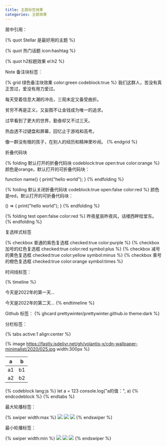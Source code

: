 ```yaml
---
title: 主题标签效果
categories: 主题效果
---
```


居中引用：

{% quot Stellar 是最好用的主题 %}

{% quot 热门话题 icon:hashtag %}

{% quot h2标题效果 el:h2 %}

Note 备注块标签：

{% grid 绿色备注块效果 color:green codeblock:true %}
我们这群人，苦没有真正苦过，爱没有用力爱过。

每天受着信息大潮的冲击，三观未定又备受曲折。

贫穷不再是正义，又妄图不让金钱成为唯一的追求。

过早看到了更大的世界，勤奋却又不过三天。

热血透不过键盘和屏幕，回忆止于游戏和高考。

像一群没有根的孩子，在别人的经历和精神里吵闹。
{% endgrid %}

折叠代码块

{% folding 默认打开的折叠代码块 codeblock:true open:true color:orange %}
颜色是orange，默认打开的可折叠代码块：

function name() {
    print("hello world");
}
{% endfolding %}

{% folding 默认关闭折叠代码块 codeblock:true open:false color:red %}
颜色是red，默认打开的可折叠代码块：

() =>  {
    print("hello world");
}
{% endfolding %}

{% folding test open:false color:red %}
昨夜星辰昨夜风，话楼西畔桂堂东。
{% endfolding %}

复选样式标签

{% checkbox 普通的紫色复选框 checked:true color:purple %}
{% checkbox 加号的红色复选框 checked:true color:red symbol:plus %}
{% checkbox 减号的黄色复选框 checked:true color:yellow symbol:minus %}
{% checkbox 乘号的橙色复选框 checked:true color:orange symbol:times %}

时间线标签：

{% timeline %}
<!-- node 2022.01.01 -->
今天是2022年的第一天...
<!-- node 2022.01.02 -->
今天是2022年的第二天...
{% endtimeline %}

Github 标签：
{% ghcard prettywinter/prettywinter.github.io theme:dark %}

分栏标签：

{% tabs active:1 align:center %}
<!-- tab 图片 -->
{% image https://fastly.jsdelivr.net/gh/volantis-x/cdn-wallpaper-minimalist/2020/025.jpg width:300px %}
<!-- tab 表格 -->
|a|b|
|--|--|
|a1|b1|
|a2|b2|
<!-- tab 代码块 -->
{% codeblock lang:js %}
let a = 123
console.log("a的值：", a)
{% endcodeblock %}
{% endtabs %}

最大轮播标签：

{% swiper width:max %}
![](https://fastly.jsdelivr.net/gh/cdn-x/wiki@1.0.2/prohud/screenshot11.png)
![](https://fastly.jsdelivr.net/gh/cdn-x/wiki@1.0.2/prohud/screenshot12.png)
![](https://fastly.jsdelivr.net/gh/cdn-x/wiki@1.0.2/prohud/screenshot13.png)
{% endswiper %}

最小轮播标签：

{% swiper width:min %}
![](https://fastly.jsdelivr.net/gh/cdn-x/wiki@1.0.2/prohud/screenshot11.png)
![](https://fastly.jsdelivr.net/gh/cdn-x/wiki@1.0.2/prohud/screenshot12.png)
![](https://fastly.jsdelivr.net/gh/cdn-x/wiki@1.0.2/prohud/screenshot13.png)
{% endswiper %}
